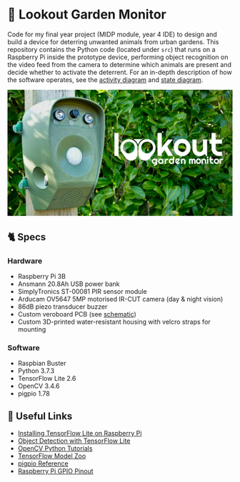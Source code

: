# 🦊 Lookout Garden Monitor

Code for my final year project (MIDP module, year 4 IDE) to design and build a device for deterring unwanted animals from urban gardens. This repository contains the Python code (located under `src`) that runs on a Raspberry Pi inside the prototype device, performing object recognition on the video feed from the camera to determine which animals are present and decide whether to activate the deterrent. For an in-depth description of how the software operates, see the [activity diagram](https://github.com/Finin-Quincey/Lookout-Garden-Monitor/blob/main/images/activity_diagram.png) and [state diagram](https://github.com/Finin-Quincey/Lookout-Garden-Monitor/blob/main/images/state_diagram_simple.png).

![](https://github.com/Finin-Quincey/Lookout-Garden-Monitor/blob/main/images/banner.jpg)

## 🐈 Specs

### Hardware
- Raspberry Pi 3B
- Ansmann 20.8Ah USB power bank
- SimplyTronics ST-00081 PIR sensor module
- Arducam OV5647 5MP motorised IR-CUT camera (day & night vision)
- 86dB piezo transducer buzzer
- Custom veroboard PCB (see [schematic](https://github.com/Finin-Quincey/Lookout-Garden-Monitor/blob/main/images/schematic.png))
- Custom 3D-printed water-resistant housing with velcro straps for mounting

### Software
- Raspbian Buster
- Python 3.7.3
- TensorFlow Lite 2.6
- OpenCV 3.4.6
- pigpio 1.78

## 🐾 Useful Links
- [Installing TensorFlow Lite on Raspberry Pi](https://github.com/EdjeElectronics/TensorFlow-Lite-Object-Detection-on-Android-and-Raspberry-Pi/blob/master/Raspberry_Pi_Guide.md)
- [Object Detection with TensorFlow Lite](https://www.tensorflow.org/lite/examples/object_detection/overview)
- [OpenCV Python Tutorials](https://docs.opencv.org/4.4.0/d6/d00/tutorial_py_root.html)
- [TensorFlow Model Zoo](https://github.com/tensorflow/models/blob/master/research/object_detection/g3doc/tf1_detection_zoo.md#mobile-models)
- [pigpio Reference](http://abyz.me.uk/rpi/pigpio/python.html)
- [Raspberry Pi GPIO Pinout](https://pinout.xyz/)
